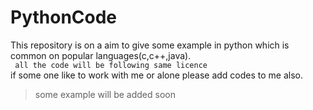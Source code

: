 # PythonCode

This repository is on a aim to give some example in python which is common on  popular 
languages(c,c++,java).<br>
` all the code will be following same licence`<br>
if some one like to work  with me or alone please add codes to me also.
>some example will be added soon
